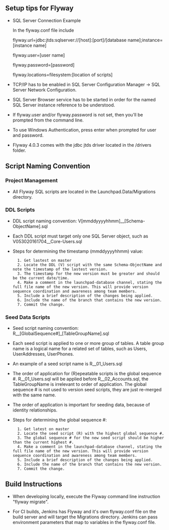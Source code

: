 ## Setup tips for Flyway ##

- SQL Server Connection Example

	In the flyway.conf file include 

	flyway.url=jdbc:jtds:sqlserver://[host]:[port]/[database name];instance=[instance name]

	flyway.user=[user name]

	flyway.password=[password]

	flyway.locations=filesystem:[location of scripts]

- TCP/IP has to be enabled in SQL Server Configuration Manager -> SQL Server Network Configuration.

- SQL Server Browser service has to be started in order for the named SQL Server instance reference to be understood.

- If flyway.user and/or flyway.password is not set, then you'll be prompted from the command line.

- To use Windows Authentication, press enter when prompted for user and password.

- Flyway 4.0.3 comes with the jdbc jtds driver located in the /drivers folder.

## Script Naming Convention ##

### Project Management ###

- All Flyway SQL scripts are located in the Launchpad.Data/Migrations directory.

### DDL Scripts ###

- DDL script naming convention: V[mmddyyyyhhmm]__[Schema-ObjectName].sql

- Each DDL script must target only one SQL Server object, such as V053020161704__Core-Users.sql

- Steps for determining the timestamp (mmddyyyyhhmm) value:
			
		1. Get lastest on master
		2. Locate the DDL (V) script with the same Schema-ObjectName and note the timestamp of the lastest version.
		3. The timestamp for the new version must be greater and should be the current date/time.
		4. Make a comment in the launchpad-database channel, stating the full file name of the new version. This will provide version sequence coordination and awareness among team members.
		5. Include a brief description of the changes being applied.
		6. Include the name of the branch that contains the new version.
		7. Commit the change.

### Seed Data Scripts ###

- Seed script naming convention: R__[GlobalSequence#]_[TableGroupName].sql

- Each seed script is applied to one or more group of tables. A table group name is a logical name for a related set of tables, such as Users, UserAddresses, UserPhones.

- An example of a seed script name is R__01_Users.sql

- The order of application for (R)epeatable scripts is the global sequence #. R__01_Users.sql will be applied before R__02_Accounts.sql, the TableGroupName is irrelevant to order of application. The global sequence # is not used to version seed scripts, they are just re-merged with the same name.

- The order of application is important for seeding data, because of identity relationships.

- Steps for determining the global sequence #:

		1. Get latest on master
		2. Locate the seed script (R) with the highest global sequence #.
		3. The global sequence # for the new seed script should be higher than the current highest #.
		4. Make a comment in the launchpad-database channel, stating the full file name of the new version. This will provide version sequence coordination and awareness among team members.
		5. Include a brief description of the changes being applied.
		6. Include the name of the branch that contains the new version.
		7. Commit the change.

## Build Instructions ##

- When developing locally, execute the Flyway command line instruction "flyway migrate".

- For CI builds, Jenkins has Flyway and it's own flyway.conf file on the build server and will target the Migrations directory. Jenkins can pass environment parameters that map to variables in the flyway.conf file.

